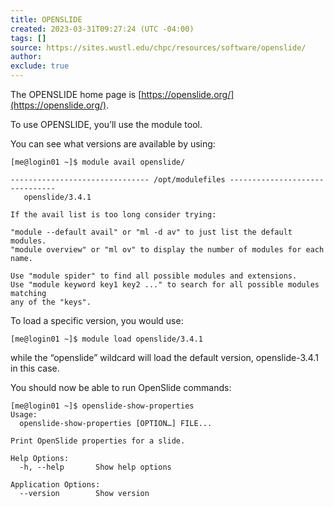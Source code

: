```yaml
---
title: OPENSLIDE
created: 2023-03-31T09:27:24 (UTC -04:00)
tags: []
source: https://sites.wustl.edu/chpc/resources/software/openslide/
author:
exclude: true
---
```


The OPENSLIDE home page is [https://openslide.org/](https://openslide.org/).

To use OPENSLIDE, you’ll use the module tool.

You can see what versions are available by using:

```
[me@login01 ~]$ module avail openslide/

------------------------------- /opt/modulefiles -------------------------------
   openslide/3.4.1

If the avail list is too long consider trying:

"module --default avail" or "ml -d av" to just list the default modules.
"module overview" or "ml ov" to display the number of modules for each name.

Use "module spider" to find all possible modules and extensions.
Use "module keyword key1 key2 ..." to search for all possible modules matching
any of the "keys".
```

To load a specific version, you would use:

```
[me@login01 ~]$ module load openslide/3.4.1
```

while the “openslide” wildcard will load the default version, openslide-3.4.1 in this case.

You should now be able to run OpenSlide commands:

```
[me@login01 ~]$ openslide-show-properties
Usage:
  openslide-show-properties [OPTION…] FILE...

Print OpenSlide properties for a slide.

Help Options:
  -h, --help       Show help options

Application Options:
  --version        Show version
```
